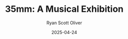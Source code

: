 ---
title: "35mm: A Musical Exhibition"
author: Ryan Scott Oliver
slug: 35mm
subheader: ""
subheader: ""
description: "What does it mean to \"capture life\" in a single frame? Are we defined by the moments \"in focus\" or the ones in between? 35mm: A Musical Exhibition challenges audiences to sink their teeth into a musical that doesn't offer answers, only moments, stopped in time. In a thrilling collaboration between music, dance, and design, 35mm features an eclectic selection of songs created alongside a series of photographs; exploring themes of life, love, and loss and asking us a deceptively simple question: What is it all for?"

tickets_link: https://uchicago-student-orgs.myshopify.com/collections/university-theatre-ut/products/35mm-a-musical-exhibition
roles: 
  Vocals:
  - role: Vocalist
    name: Crystina, Windham
    bio: is a fourth year Music and Cognitive Science double major at The College. Scientific Method (Sound Designer), Marian, or the True Tale of Robin Hood (Sound Designer), Twelfth Night (Music Director), Strings Attached (Vocal Director), Arcadia (Assistant Sound Designer), If/Then (Co-Sound Designer & A1). Crystina would be a 35mm long disco ball.
  - role: Vocalist
    name: Katy Yeh
    bio: is a third year TAPS and Economics major. In UT she has performed in If/Then (Anne), and workshop productions of Strings Attached (Amy) and Perfect Match (Katie). She has also performed through several performing arts organizations at UChicago, including UBallet, the Vocal Studies Program, and Women’s Ensemble. Katy would like to thank the wonderful cast and crew who have brought this show to life, and her family and friends for all their love and support! Enjoy the show :)
  - role: Vocalist
    name: Jessie Palmer
    bio: is a second year majoring in evolutionary biology and music. Previous UT credits include writing/directing the Royal Flush workshop and playing the definitely-moral Deputy Mayor in If/Then. Her favorite thing that is 35mm long is a hydra, a freshwater relative of jellyfish you can ask her about at your own risk.
  - role: Vocalist
    name: Harry Franklin
    bio: 
  - role: Vocalist
    name: Josh Winston
    bio: 'is a fourth year Middle Eastern Studies major. His previous shows with UT include The Trail to Oregon (Understudy - Men), Marian, or the True Tale of Robin Hood (Friar Tuck), The Laramie Project (Actor 4), Dead Fun Society (Ben), The Play that Goes Wrong (Chris/Inspector Carter), and If/Then (Josh). He would like to congratulate the entire team on getting a show of this magnitude up in only 4 weeks. If he were a 35mm object, he''d be a cylinder seal '
  - role: Vocalist
    name: Rory McGann
    bio: is a fourth year Molecular Engineering major and Theater & Performance Studies minor. He previous work at UChicago includes Falsettos (Director), The White City (Book/Lyrics/Composer/Director), Arcadia (Bernard Nightingale), Romeo and Juliet (Juliet), and Be More Chill (Rich Goranski). He would like to thank the company for giving such a brilliant life to this production in such a short amount of time, and for allowing him to sneak back onstage one more time before graduating. If he were to be a 35 mm-long thing, he would likely be the human appendix (albeit a small one).
  - role: Vocalist
    name: Nico Brown
    bio: is a fourth year Environmental and Urban Studies major.  He was last seen in If/Then (Stephen), and is excited to be a part of this workshop!  The 35 millimeter object that best represents him would probably be a nice acorn.
  - role: Vocalist
    name: Millie Walsh
    bio: is a first year Biochem major. This is her second UT show after performing as Kate in If/Then last quarter! Other favorite roles include Hope Cladwell (Urinetown), Berthe (Pippin), and Mercutio (R&J). If she was a 35mm long object it would be the Super Scribblenauts DSi game card she owned as an 8 year old.
  - role: Vocalist
    name: Emily Curran
    bio: 'is a third-year public policy major and TAPS minor. She currently serves as UT Committee Chair and a Theater[24] Curator. Her UT/TAPS credits include: 2025 BA Thesis Projects (Lighting Designer); If/Then (Committee Liaison); 13th Morning (Lighting Designer/Asst. Director); Arcadia (Asst. Lighting Designer); Much Ado About Nothing (Margaret); Strings Attached (Lighting Designer); Falsettos (Charlotte); Twelfth Night (Lighting Designer); Be More Chill (Asst. Lighting Designer); Macbeth in Space (Lighting Designer); and Romeo and Juliet (Asst. Lighting Designer). She would like to thank this amazing company for all of their hard work and dedication to this project as well as her delightful and fantastic roommates: Rachel and Joseph. SPEAKING OF, she would like to highly encourage you all to come see Cactus Flower during Week 7. It''ll be a good time. She swears. Enjoy the show!'
  - role: Vocalist
    name: Vinessa Friday-Fressola
    bio: is a third year in the College studying Environmental Science and CEGU. This is her first show with UT but hopefully not their last. The rehearsal room has become a safe space from biochem, MCAT studying, and her evil cat, Doom. Outside of this, they are a part of Cadenza A cappella (auditions in the fall!!) and just love to sing any and everywhere. If she were a 35mm object, she would be a headphone speaker driver or perhaps a thick book spine.
  Dance:
  - role: "Choreographer: Crazytown, Make Me Happy, Immaculate Deception & Dancer: Make Me Happy, Immaculate Deception"
    name: Maggie Onsager
    bio: has been a dancer since the age of 3, and began her training at the School of the Georgia Ballet in Kennesaw, GA. As a dance minor at Wake Forest University, she danced with the University Dance Company for two years (Go Deacs!). She is involved with the University Ballet of Chicago and the UChicago Dancers while working on her graduate studies at the University of Chicago and is also freelancing as a professional dancer in the city. 
  - role: "Choreographer: Caralee, The Party Goes With You & Dancer: Crazytown, The Party Goes With You"
    name: Sofia Delgado
    bio: 'is an alum of the College (BA ’23) and a Chicago-area dancer. She is SO excited to make her University Theater debut in 35mm! You may have seen her performing with University Ballet of Chicago, Tap That!, or in the 2025 Dance Pro Show “on the back of before.” You can see more of her original choreography premiering at Where Fun Comes to Dance next Thursday, May 1! If she was a 35mm-long object she would be an AirPod, as she does not leave the house without them — oncoming cars be damned. (or darned if i can''t say damn) (please let me say it it''s funnier)'
  - role: "Choreographer: Leave Luanne & Dancer: Crazytown, Leave Luanne"
    name: Nayana Tiwari
    bio: is a second year PhD in Quantum Science and Engineering. She has previously performed in the 2025 TAPS Pro Show "on the back of before." She is excited to make her choreography debut in 35 mm. If Nayana was a 35 mm object, she would a small (waterproof) band-aid.
  - role: "Dancer: Crazytown, Caralee"
    name: Nikita Munsif
    bio: 'is a former astrophysics major (AB ''24). Although this is their first show with UT, they have previously performed in many UBallet productions, including Romeo and Juliet (Benvolio) and Sleeping Beauty (Wolf), on the back of before (sutra: the interwoven), and several musicals in high school that we don''t talk about. When they aren''t playing with scissors and biting ankles, Nikita can be found attempting to cosplay various girls with brightly colored hair, teaching ballet class, or making zines. They are very excited to embrace their inner (or maybe outer) demon child in 35mm, and they would like to thank Eleni for aggressively recruiting dancers during Pro-Show as well as Sofia and Maggie for being delightful choreographers. '
  - role: "Dancer: Crazytown, Make Me Happy"
    name: Robert Stimpson
    bio: 
  - role: "Dancer: Crazytown"
    name: Ben Nieles
    bio: is a second year Chemistry major. He has previously performed with UBallet of Chicago in Sylvia (Eros) and Romeo and Juliet (Paris). If he was an object 35mm long he would be a sewing needle. 
  - role: "Dancer: Crazytown"
    name: Jalen Sutton
    bio: 
  Band:
  - role: "Conductor, Keyboard"
    name: Elena Gill
    bio: is an alum of the College who majored in Public Policy and Linguistics. She has previously worked on If/Then (Co-Music Director/Rehearsal Pianist/Keyboard 1), The Play That Goes Wrong (Sound Designer), Falsettos (Music Director/Rehearsal Pianist), Be More Chill (Co-Music Director/Rehearsal Pianist/Keyboard 1), Queen of Spades (Pianist/Rehearsal Pianist), Yivdak (Composer/Arranger/Music Director/Pianist), Trail to Oregon! (Piano 1/Rehearsal Pianist), and Love’s Labour’s Lost (Asst. Sound Designer). Outside of UT, she has worked on Court Theatre’s production of Falsettos as a Rehearsal Pianist. If she were a 35mm-long object, she would be a pair of black and white piano keys.
  - role: Drummer
    name: Loula Barnes
    bio: 'is a first-year Physics and Biological Sciences student. Last quarter she played percussion for UT''s production of "If/Then," and she can also be found drumming in various groups around campus. Loula is one of the six 35mm-long MoonGel damper pads (aka "snacks") currently stuck to the drum set.'
  - role: Violinist
    name: Himat Sidhu
    bio: is a second-year Neuroscience major and Music minor. She is a member of UChicago’s improv and sketch comedy group, Off-Off Campus, and has previously been involved in the Chamber Music program (performing Saint-Saëns Piano Trio No. 2 in E Minor) and in Theater[24]. This is her second time performing in a pit orchestra, the first being a production of Fiddler on the Roof. 
  - role: Violist
    name: Jad Khater
    bio: "is a first-year Computer Science student making his theatrical debut in 35MM: A Musical Exhibition. This production also marks his first full performance on viola in a concert setting while still hating Alto Clef."
  - role: Cello
    name: Sebastian Altomare
    bio: is a first-year Computer Science/Linguistics major and TAPS minor. This is his second UT credit after being the Assistant Music Director/Bass for If/Then. Outside of UT, he can be found performing around campus with the Dirt Red Brass Band and the Jazz Ensemble. If 35mm long, he would be a stick of chewing gum.
  - role: Bassist 
    name: Kaleigh Perez
    bio: is a fourth year studying History and Education. Previously, she has been in UT’s the Trail to Oregon, Muscle Memory, and a workshop called Paper Wasters. While she typically has preferred to be acting in a show, last quarter she played in a pit for the first time. She played flute in last quarter’s If/Then and is ecstatic to play bass for 35mm. Kaleigh is a music enthusiast and currently interns as an album reviewer for mxdwn.com. If she were a 35mm long object, she would probably be a paperclip. 
  - role: Guitar
    name: Sebatian Deery
    bio: 
  - role: Rehearsal Guitar
    name: Anthony Procaccio
    bio: 
  Production Staff:
  - role: Director
    name: Jo Selmeczy
    bio: "is a third year TAPS/CHDV major. This is their second time directing with University Theater; their first being A Midsummer Night''s Dream (Spring, 2024). Selected UT/TAPS Pro-Show credits include: on the back of before (Assistant Scenic and Projections Designer, Winter 2025) Arcadia (Noakes, Fall 2024), The Ballad of Oedipus (A2, Winter 2024), Falsettos (Props Designer, Winter 2024), The Wolves (#8, Fall 2023), and Romeo and Juliet (Romeo, Fall 2022). Jo currently works at the Court Theatre as the dramaturgy intern and is looking forward to being a part of UChicago''s MAPH program next year! If they were a 35mm long object, they would be the graceful keeled horn snail."
  - role: Vocal Director
    name: Maddy Demers
    bio: is a third year Music and Public Policy double major. Their previous UT credits include Falsettos (Cordelia) and If/Then (Assistant Vocal Director). They are a frame from A Charlie Brown Thanksgiving in which Woodstock is 35mm tall (as measured on her computer screen).
  - role: Co-Music Director, Rehearsal Pianist
    name: Elena Gill
    bio: is an alum of the College who majored in Public Policy and Linguistics. She has previously worked on If/Then (Co-Music Director/Rehearsal Pianist/Keyboard 1), The Play That Goes Wrong (Sound Designer), Falsettos (Music Director/Rehearsal Pianist), Be More Chill (Co-Music Director/Rehearsal Pianist/Keyboard 1), Queen of Spades (Pianist/Rehearsal Pianist), Yivdak (Composer/Arranger/Music Director/Pianist), Trail to Oregon! (Piano 1/Rehearsal Pianist), and Love’s Labour’s Lost (Asst. Sound Designer). Outside of UT, she has worked on Court Theatre’s production of Falsettos as a Rehearsal Pianist. If she were a 35mm-long object, she would be a pair of black and white piano keys.
  - role: Co-Music Director
    name: Loula Barnes
    bio: 'is a first-year Physics and Biological Sciences student. Last quarter she played percussion for UT''s production of "If/Then," and she can also be found drumming in various groups around campus. Loula is one of the six 35mm-long MoonGel damper pads (aka "snacks") currently stuck to the drum set.'
  - role: Choreographer
    name: Maggie Onsager
    bio: has been a dancer since the age of 3, and began her training at the School of the Georgia Ballet in Kennesaw, GA. As a dance minor at Wake Forest University, she danced with the University Dance Company for two years (Go Deacs!). She is involved with the University Ballet of Chicago and the UChicago Dancers while working on her graduate studies at the University of Chicago and is also freelancing as a professional dancer in the city. 
  - role: Choreographer
    name: Sofia Delgado
    bio: 'is an alum of the College (BA ’23) and a Chicago-area dancer. She is SO excited to make her University Theater debut in 35mm! You may have seen her performing with University Ballet of Chicago, Tap That!, or in the 2025 Dance Pro Show “on the back of before.” You can see more of her original choreography premiering at Where Fun Comes to Dance next Thursday, May 1! If she was a 35mm-long object she would be an AirPod, as she does not leave the house without them — oncoming cars be damned. (or darned if i can''t say damn) (please let me say it it''s funnier)'
  - role: Choreographer
    name: Nayana Tiwari
    bio: is a second year PhD in Quantum Science and Engineering. She has previously performed in the 2025 TAPS Pro Show "on the back of before." She is excited to make her choreography debut in 35 mm. If Nayana was a 35 mm object, she would a small (waterproof) band-aid.
  - role: Co-Production Manager
    name: Eleni Lefakis
    bio: is a fourth-year TAPS and RLLT double-major and former UT Treasurer. Her UT mainstage credits are The Heirs (Stage Manager); The Trail to Oregon! (Assistant Director/Dramaturg); Romeo and Juliet (Co-Production Manager); Marian, or the True Tale of Robin Hood (Assistant Director/Dramaturg); MacBeth in Space (Dramaturg); The Laramie Project (Stage Manager Collective™); Be More Chill (Co-Director); Twelfth Night (Pre-Production Manager); The Taming of The Shrew (Stage Manager/Assistant Dramaturg); Falsettos (Dramaturg); Richard III (Assistant Costume Designer); Strings Attached (Co-Director); The Play That Goes Wrong (Committee Liaison/Stagehand); A Midsummer Night’s Dream (Dramaturg); Much Ado About Nothing (Director/Co-Dramaturg); and Troilus & Cressida (Co-Production Manager). Eleni is currently working on Court Theatre’s world premiere production of Mickle Maher’s Berlin (Assistant Director) and UT’s production of Cactus Flower (Dramaturg/Boticelli’s Springtime). She is bonkers proud of this production and the fact that the team managed to both pull off a UT show that includes dancers (yay) and enact the return of the committee-facilitated show (yippee), what a way to go out! Eleni’s favorite 35mm object is the little eraser nubs that come in mechanical pencils.
  - role: Co-Production Manager
    name: Andrei Thüler
    bio: is a fourth-year Data Science Major, Science Communication & Public Discourse Minor. His previous University Theater Production Management credits include The Play That Goes Wrong (Spring 2024), and Be More Chill (Spring 2023). In his time at the University, he has filmed over 136 performances for UChicago’s Theater And Performance Studies department. It is therefore no surprise that if he was an object 35mm long, he would be an SD card. andreithuler.com 
  - role: Stage Manager
    name: Nayu Shimo
    bio: is a third year Psychology major and TAPS minor (unfortunately, crocheting is not a major offered here). She has previously worked on Welcome Back to My Channel (AD), The Arsonists (ASM), If/Then (APM), and Troilus and Cressida (Co-Stage Manager). She would like to thank the cast, crew, band, and most of all, the Logan Cafe staff for supplying her with cream cheese and lox bagels as well as grilled cheeses with tomato soups to get her through rehearsals. Her favorite 35mm object is a crochet place marker, which she has broken hundreds of. 
  - role: Scenic and Props Designer
    name: Rachel Linton
    bio: is a third year student at the Law School. She has previously worked on Macbeth (First Murderer/Fight Captain), The Wolves (Soccer Mom), The Ballad of Oedipus (Assistant Props Designer), Arcadia (Wardrobe Tech) and Eurydice (Costume Designer).
  - role: Costume Designer 
    name: Elisa Gao
    bio: is a second-year Astrophysics and TAPS major. She began working with UT as an Assistant Costume Designer for Falsettos, designing for the residents of Falsettoland. The Duchess of York and the Lord Mayor of London (Richard III) were proud to see her return to the FXK Theatre, contributing Costume/Props/Scenic work for Royal Flush and serving as Assistant Scenic Designer for Troilus and Cressida—all without needing to scream at her violent son. She is also currently conjuring an island outside the Logan Center as the Scenic Designer for The Tempest. Additionally, she is a Costume Coordinator for UBallet and a Quasimodo at Rockefeller Chapel, whose goal is to ring as little atonal music as possible. She would love to be a 35 mm meteor. 
  - role: Lighting Designer
    name: Lydia Gafford
    bio: is a second year History and Art History double major. In the past year, in and out of UT, Lydia has worked on If/Then, Royal Flush, Romeo & Juliet, Ester, Fiddler on the Roof, and a few dance productions. She has been working with lights since she was 14 and is currently a lighting technician at the Logan Center. If she was a 35mm object, she would be a blackberry.
  - role: Sound Designer & Assistant Projections Designer
    name: Sam Doepker
    bio: 'is a third year Computer Science major. All of their previous UT work has been in the sound department as a part of The Arsonists, A Midsummer Night''s Dream, Falsettos, and The Laramie Project. You can also find them inciting chaos as the sound designer of The Tempest later this quarter! Thank you to Will Rehmus for being the interim sound designer while Sam was abroad, and to the rest of the team for being incredible people to pull this off in such a short amount of time! If a 35mm-long object, Sam would be one of those really loud and clicky mechanical keycaps.'
  - role: Projections Designer
    name: Lee Gutman
    bio: 'is super excited to be designing for the first time on a show! She is a second-year Biology and TAPS major, and secretary of the Dean''s Men. She would be a 35mm ruler in inches, because her brain, inconveniently for a STEM major, stubbornly refuses to learn to think in the metric system.'
  - role: Assistant Vocal Director
    name: Katie Keeley
    bio: is a second year Creative Writing and Public Policy major. This is her second UT show, having previously acted in If/Then. If she were a 35mm object, she would be a Snapple cap. 
  - role: Assistant Production Manager
    name: Daniel Olmo
    bio: 
  - role: Assistant Stage Manager
    name: Amalia Benghiat
    bio: is a first-year Linguistics major and possibly Chemistry minor. After many years of stage managing middle school productions in high school, and assistant stage managing If/Then in the winter, she is excited to be a part of 35mm this spring! If she were a 35mm object, she would be a pom pom maker.
  - role: Assistant Stage Manager
    name: Genevieve Robinson
    bio: 'is a first year Chemistry major. This is her first production at University Theater, but has previously worked on high school productions of Romeo and Juliet (Actor), A Midsummer''s Night Dream (Actor), and Pandora''s Box (Stage Manager).'
  - role: Assistant Lighting Designer
    name: Reilly Pryma
    bio: is a first year and prospective Sociology and Creative Writing major. He enjoys, of course, writing fiction and worldbuilding, and exploring our modern world through it. This is his third UT show and first time on crew - he has done lighting design previously for other theaters. His signature skill is Conceptualization.
  - role: Assistant Lighting Designer
    name: André Tse
    bio: 
  - role: Assistant Sound Designer
    name: Will Rehmus
    bio: 
  - role: UT Committee Liaison
    name: Giancarlo Beritela
    bio: 


layout: show-info
year: 2025
quarter: spring
week: 5
location: Logan Theater West
location_link: https://goo.gl/maps/Rd7gzsGaCBNaBYrM7
season: 2024-2025 Shows
date: 2025-04-24


audition_contact: 
  - name: Nayu Shimo
    email: nshimo@uchicago.edu
    role: Stage Manager
production_contact:
  - name: Eleni Lefakis
    email: elenilefakis@uchicago.edu
    role: Co-Production Manager
  - name: Andei Thüler
    email: athuler@uchicago.edu
    role: Co-Production Manager
signup_link: https://docs.google.com/document/d/1UwYXs_MEcp_SJCFvSofltQMguFGbfKMS8AlElcSyMRU/edit?usp=drive_link
sides_link: https://drive.google.com/drive/folders/1cFi1gUzYA5crNoBxiH-UYYW2Skf7YPUW?usp=drive_link
other_links:
  Audition Info: https://drive.google.com/drive/folders/1uZJiNVY2sacmhsXy4VDkJyTZw0jxLjFY?usp=drive_link
  Sides Music: https://drive.google.com/drive/folders/1LcpKgEjgKuulxmJchjkNK2Rw3FBV4KDK?usp=drive_link
  Virtual Auditions: https://docs.google.com/forms/d/e/1FAIpQLScGyWbGKBGv3M_QadOEHvKDWJKZNaaGHmHgxB2NUwoOGWt1qw/viewform?usp=header

---
